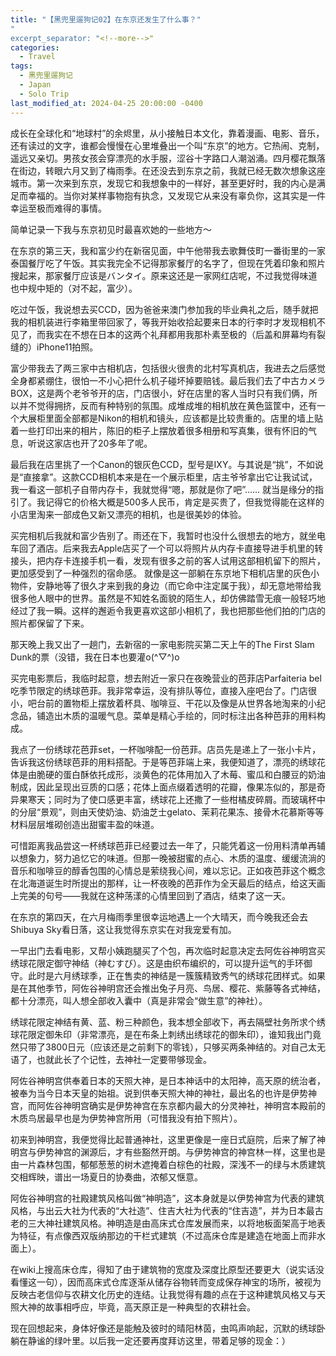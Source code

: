 ```yaml
---
title: "【黑兜里遛狗记02】在东京还发生了什么事？"
"
excerpt_separator: "<!--more-->"
categories:
  - Travel
tags:
  - 黑兜里遛狗记
  - Japan
  - Solo Trip
last_modified_at: 2024-04-25 20:00:00 -0400
---
```


<link href="https://fonts.googleapis.com/css2?family=Noto+Serif+SC&display=swap" rel="stylesheet">

<style>
.page__title {
  font-size: 1.0rem;
  color: #222222;
  font-family: "Noto Serif SC", "PingFang SC", "Microsoft YaHei", serif;
  font-weight: 600;
  line-height: 1.4;
  margin-bottom: 1rem;
}

.page__content p {
  font-size: 0.65rem;
  color: #111111;
  line-height: 1.6;
  font-family: "Noto Serif SC", "PingFang SC", "Microsoft YaHei", serif;
}
</style>

成长在全球化和“地球村”的余烬里，从小接触日本文化，靠着漫画、电影、音乐，还有读过的文字，谁都会慢慢在心里堆叠出一个叫“东京”的地方。它热闹、克制，遥远又亲切。男孩女孩会穿漂亮的水手服，涩谷十字路口人潮汹涌。四月樱花飘落在街边，转眼六月又到了梅雨季。在还没去到东京之前，我就已经无数次想象这座城市。第一次来到东京，发现它和我想象中的一样好，甚至更好时，我的内心是满足而幸福的。当你对某样事物抱有执念，又发现它从来没有辜负你，这其实是一件幸运至极而难得的事情。

简单记录一下我与东京初见时最喜欢她的一些地方～

在东京的第三天，我和富少约在新宿见面，中午他带我去歌舞伎町一番街里的一家泰国餐厅吃了午饭。其实我完全不记得那家餐厅的名字了，但现在凭着印象和照片搜起来，那家餐厅应该是バンタイ。原来这还是一家网红店呢，不过我觉得味道也中规中矩的（对不起，富少）。

吃过午饭，我说想去买CCD，因为爸爸来澳门参加我的毕业典礼之后，随手就把我的相机装进行李箱里带回家了，等我开始收拾起要来日本的行李时才发现相机不见了，而我实在不想在日本的这两个礼拜都用我那朴素至极的（后盖和屏幕均有裂缝的）iPhone11拍照。

富少带我去了两三家中古相机店，包括很火很贵的北村写真机店，我进去之后感觉全身都紧绷住，很怕一不小心把什么机子碰坏掉要赔钱。最后我们去了中古カメラBOX，这是两个老爷爷开的店，门店很小，好在店里的客人当时只有我们俩，所以并不觉得拥挤，反而有种特别的氛围。成堆成堆的相机放在黄色篮筐中，还有一个大展柜里面全部都是Nikon的相机和镜头，应该都是比较贵重的。店里的墙上贴着一些打印出来的相片，陈旧的柜子上摆放着很多相册和写真集，很有怀旧的气息，听说这家店也开了20多年了呢。

最后我在店里挑了一个Canon的银灰色CCD，型号是IXY。与其说是“挑”，不如说是“直接拿”。这款CCD相机本来是在一个展示柜里，店主爷爷拿出它让我试试，我一看这一部机子自带内存卡，我就觉得“嗯，那就是你了吧”...... 就当是缘分的指引了。我记得它的价格大概是500多人民币，肯定是买贵了，但我觉得能在这样的小店里淘来一部成色又新又漂亮的相机，也是很美妙的体验。

买完相机后我就和富少告别了。雨还在下，我暂时也没什么很想去的地方，就坐电车回了酒店。后来我去Apple店买了一个可以将照片从内存卡直接导进手机里的转接头，把内存卡连接手机一看，发现有很多之前的客人试用这部相机留下的照片，更加感受到了一种强烈的宿命感。
就像是这一部躺在东京地下相机店里的灰色小物件，安静地等了很久才来到我的身边（而它命中注定属于我），却无意地带给我很多他人眼中的世界。虽然是不知姓名面貌的陌生人，却仿佛踏雪无痕一般轻巧地经过了我一瞬。这样的邂逅令我更喜欢这部小相机了，我也把那些他们拍的门店的照片都保留了下来。

那天晚上我又出了一趟门，去新宿的一家电影院买第二天上午的The First Slam Dunk的票（没错，我在日本也要灌o(^▽^)o

买完电影票后，我临时起意，想去附近一家只在夜晚营业的芭菲店Parfaiteria bel吃季节限定的绣球芭菲。我非常幸运，没有排队等位，直接入座吧台了。门店很小，吧台前的置物柜上摆放着杯具、咖啡豆、干花以及像是从世界各地淘来的小纪念品，铺造出木质的温暖气息。菜单是精心手绘的，同时标注出各种芭菲的用料构成。

我点了一份绣球花芭菲set，一杯咖啡配一份芭菲。店员先是递上了一张小卡片，告诉我这份绣球芭菲的用料搭配。于是等芭菲端上来，我便知道了，漂亮的绣球花体是由脆硬的蛋白酥依托成形，淡黄色的花体用加入了木莓、蜜瓜和白腰豆的奶油制成，因此呈现出豆质的口感；花体上面点缀着透明的花瓣，像果冻似的，那是奇异果寒天；同时为了使口感更丰富，绣球花上还撒了一些柑橘皮碎屑。而玻璃杯中的分层“景观”，则由天使奶油、奶油芝士gelato、茉莉花果冻、接骨木花慕斯等等材料层层堆砌创造出甜蜜丰盈的味道。

可惜距离我品尝这一杯绣球芭菲已经要过去一年了，只能凭着这一份用料清单再辅以想象力，努力追忆它的味道。但那一晚被甜蜜的点心、木质的温度、缓缓流淌的音乐和咖啡豆的醇香包围的心情总是萦绕我心间，难以忘记。正如夜芭菲这个概念在北海道诞生时所提出的那样，让一杯夜晚的芭菲作为全天最后的结点，给这天画上完美的句号——我就在这种荡漾的心情里回到了酒店，结束了这一天。

在东京的第四天，在六月梅雨季里很幸运地遇上一个大晴天，而今晚我还会去Shibuya Sky看日落，这让我觉得东京实在对我宠爱有加。

一早出门去看电影，又帮小姨跑腿买了个包，再次临时起意决定去阿佐谷神明宫买绣球花限定御守神结（神むすび）。这是由织布编织的，可以提升运气的手环御守。此时是六月绣球季，正在售卖的神结是一簇簇精致秀气的绣球花团样式。如果是在其他季节，阿佐谷神明宫还会推出兔子月亮、鸟居、樱花、紫藤等各式神结，都十分漂亮，叫人想全部收入囊中（真是非常会“做生意”的神社）。

绣球花限定神结有黄、蓝、粉三种颜色，我本想全部收下，再去隔壁社务所求个绣球花限定御朱印（非常漂亮，是在布条上刺绣出绣球花的御朱印），谁知我出门竟然只带了3800日元（应该还是之前剩下的零钱），只够买两条神结的。对自己太无语了，也就此长了个记性，去神社一定要带够现金。

阿佐谷神明宫供奉着日本的天照大神，是日本神话中的太阳神，高天原的统治者，被奉为当今日本天皇的始祖。说到供奉天照大神的神社，最出名的也许是伊势神宫，而阿佐谷神明宫确实是伊势神宫在东京都内最大的分灵神社，神明宫本殿前的木质鸟居最早也是为伊势神宫所用（可惜我没有拍下照片）。

初来到神明宫，我便觉得比起普通神社，这里更像是一座日式庭院，后来了解了神明宫与伊势神宫的渊源后，才有些豁然开朗。与伊势神宫的神宫林一样，这里也是由一片森林包围，郁郁葱葱的树木遮掩着白棕色的社殿，深浅不一的绿与木质建筑交相辉映，谱出一场夏日的协奏曲，浓郁又惬意。

阿佐谷神明宫的社殿建筑风格叫做“神明造”，这本身就是以伊势神宫为代表的建筑风格，与出云大社为代表的“大社造”、住吉大社为代表的“住吉造”，并为日本最古老的三大神社建筑风格。神明造是由高床式仓库发展而来，以将地板面架高于地表为特征，有点像西双版纳那边的干栏式建筑（不过高床仓库是建造在地面上而非水面上）。

在wiki上搜高床仓库，得知了由于建筑物的宽度及深度比原型还要更大（说实话没看懂这一句），因而高床式仓库逐渐从储存谷物转而变成保存神宝的场所，被视为反映古老信仰与农耕文化历史的连结。让我觉得有趣的点在于这种建筑风格又与天照大神的故事相呼应，毕竟，高天原正是一种典型的农耕社会。

现在回想起来，身体好像还是能触及彼时的晴阳林茵，虫鸣声响起，沉默的绣球卧躺在静谧的绿叶里。以后我一定还要再度拜访这里，带着足够的现金：）



